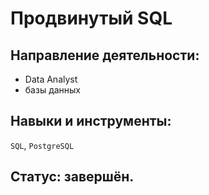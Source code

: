 # Продвинутый SQL

## Направление деятельности:
- Data Analyst
- базы данных
  
## Навыки и инструменты:
`SQL`, `PostgreSQL`
## Статус: завершён.